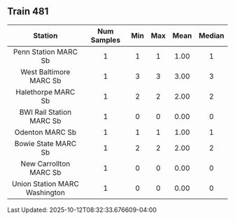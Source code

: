 ## Train 481

| Station | Num Samples | Min | Max | Mean | Median |
| :-----: | :---------: | :-: | :-: | :--: | :----: |
| Penn Station MARC Sb | 1 | 1 | 1 | 1.00 | 1 |
| West Baltimore MARC Sb | 1 | 3 | 3 | 3.00 | 3 |
| Halethorpe MARC Sb | 1 | 2 | 2 | 2.00 | 2 |
| BWI Rail Station MARC Sb | 1 | 0 | 0 | 0.00 | 0 |
| Odenton MARC Sb | 1 | 1 | 1 | 1.00 | 1 |
| Bowie State MARC Sb | 1 | 2 | 2 | 2.00 | 2 |
| New Carrollton MARC Sb | 1 | 0 | 0 | 0.00 | 0 |
| Union Station MARC Washington | 1 | 0 | 0 | 0.00 | 0 |


Last Updated: 2025-10-12T08:32:33.676609-04:00